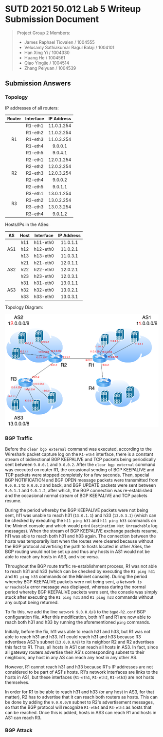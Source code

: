 # SUTD 2021 50.012 Lab 5 Writeup Submission Document

> Project Group 2 Members:
>
> - James Raphael Tiovalen / 1004555
> - Velusamy Sathiakumar Ragul Balaji / 1004101
> - Han Xing Yi / 1004330
> - Huang He / 1004561
> - Qiao Yingjie / 1004514
> - Zhang Peiyuan / 1004539

## Submission Answers

### Topology

IP addresses of all routers:

<table style="margin-left:auto;margin-right:auto;">
<thead>
<tr>
<th align="center">Router</th>
<th align="center">Interface</th>
<th align="center">IP Address</th>
</tr>
</thead>
<tbody>
<tr>
<td align="center" rowspan="5">R1</td>
<td align="center">R1-eth1</td>
<td align="center">11.0.1.254</td>
</tr>
<tr>
<td align="center">R1-eth2</td>
<td align="center">11.0.2.254</td>
</tr>
<tr>
<td align="center">R1-eth3</td>
<td align="center">11.0.3.254</td>
</tr>
<tr>
<td align="center">R1-eth4</td>
<td align="center">9.0.0.1</td>
</tr>
<tr>
<td align="center">R1-eth5</td>
<td align="center">9.0.4.1</td>
</tr>
<tr>
<td align="center" rowspan="5">R2</td>
<td align="center">R2-eth1</td>
<td align="center">12.0.1.254</td>
</tr>
<tr>
<td align="center">R2-eth2</td>
<td align="center">12.0.2.254</td>
</tr>
<tr>
<td align="center">R2-eth3</td>
<td align="center">12.0.3.254</td>
</tr>
<tr>
<td align="center">R2-eth4</td>
<td align="center">9.0.0.2</td>
</tr>
<tr>
<td align="center">R2-eth5</td>
<td align="center">9.0.1.1</td>
</tr>
<tr>
<td align="center" rowspan="5">R3</td>
<td align="center">R3-eth1</td>
<td align="center">13.0.1.254</td>
</tr>
<tr>
<td align="center">R3-eth2</td>
<td align="center">13.0.2.254</td>
</tr>
<tr>
<td align="center">R3-eth3</td>
<td align="center">13.0.3.254</td>
</tr>
<tr>
<td align="center">R3-eth4</td>
<td align="center">9.0.1.2</td>
</tr>
</tbody>
</table>

Hosts/IPs in the ASes:

<table style="margin-left:auto;margin-right:auto;">
<thead>
<tr>
<th align="center">AS</th>
<th align="center">Host</th>
<th align="center">Interface</th>
<th align="center">IP Address</th>
</tr>
</thead>
<tbody>
<tr>
<td align="center" rowspan="3">AS1</td>
<td align="center">h11</td>
<td align="center">h11-eth0</td>
<td align="center">11.0.1.1</td>
</tr>
<tr>
<td align="center">h12</td>
<td align="center">h12-eth0</td>
<td align="center">11.0.2.1</td>
</tr>
<tr>
<td align="center">h13</td>
<td align="center">h13-eth0</td>
<td align="center">11.0.3.1</td>
</tr>
<tr>
<td align="center" rowspan="3">AS2</td>
<td align="center">h21</td>
<td align="center">h21-eth0</td>
<td align="center">12.0.1.1</td>
</tr>
<tr>
<td align="center">h22</td>
<td align="center">h22-eth0</td>
<td align="center">12.0.2.1</td>
</tr>
<tr>
<td align="center">h23</td>
<td align="center">h23-eth0</td>
<td align="center">12.0.3.1</td>
</tr>
<tr>
<td align="center" rowspan="3">AS3</td>
<td align="center">h31</td>
<td align="center">h31-eth0</td>
<td align="center">13.0.1.1</td>
</tr>
<tr>
<td align="center">h32</td>
<td align="center">h32-eth0</td>
<td align="center">13.0.2.1</td>
</tr>
<tr>
<td align="center">h33</td>
<td align="center">h33-eth0</td>
<td align="center">13.0.3.1</td>
</tr>
</tbody>
</table>

Topology Diagram:

![Topology Diagram](./assets/topology.png)

### BGP Traffic

Before the `clear bgp external` command was executed, according to the Wireshark packet capture log on the `R1-eth4` interface, there is a constant stream of bidirectional BGP KEEPALIVE and TCP packets being periodically sent between `9.0.0.1` and `9.0.0.2`. After the `clear bgp external` command was executed on router R1, the occasional sending of BGP KEEPALIVE and TCP packets were stopped completely for a few seconds. Then, special BGP NOTIFICATION and BGP OPEN message packets were transmitted from `9.0.0.1` to `9.0.0.2` and back, and BGP UPDATE packets were sent between `9.0.1.1` and `9.0.1.2`, after which, the BGP connection was re-established and the occasional normal stream of BGP KEEPALIVE and TCP packets resume.

During the period whereby the BGP KEEPALIVE packets were not being sent, h11 was unable to reach h31 (`13.0.1.1`) and h33 (`13.0.3.1`) (which can be checked by executing the `h11 ping h31` and `h11 ping h33` commands on the Mininet console and which would print `Destination Net Unreachable` log messages). When the stream of BGP KEEPALIVE exchange packets resume, h11 was able to reach both h31 and h33 again. The connection between the hosts was temporarily lost when the routes were cleared because without the BGP protocol advertising the path to hosts located in other ASes, the BGP routing would not be set up and thus any hosts in AS1 would not be able to reach any hosts in AS3, and vice versa.

Throughout the BGP route traffic re-establishment process, R1 was not able to reach h31 and h33 (which can be checked by executing the `R1 ping h31` and `R1 ping h33` commands on the Mininet console). During the period whereby BGP KEEPALIVE packets were not being sent, a `Network is unreachable` error message was displayed, whereas during the normal period whereby BGP KEEPALIVE packets were sent, the console was simply stuck after executing the `R1 ping h31` and `R1 ping h33` commands without any output being returned.

To fix this, we add the line `network 9.0.0.0/8` to the `bgpd-R2.conf` BGP configuration file. After this modification, both h11 and R1 are now able to reach both h31 and h33 by running the aforementioned `ping` commands.

Initially, before the fix, h11 was able to reach h31 and h33, but R1 was not able to reach h31 and h33. h11 could reach h31 and h33 because R3 advertises AS3's subnet (`13.0.0.0/8`) to its neighbor R2 and R2 advertises this fact to R1. Thus, all hosts in AS1 can reach all hosts in AS3. In fact, since all gateway routers advertise their AS's corresponding subnet to their neighbors, any host in any AS can reach any host in any other AS.

However, R1 cannot reach h31 and h33 because R1's IP addresses are not considered to be part of AS1's hosts. R1's network interfaces are links to the hosts in AS1, but these interfaces (`R1-eth1`, `R1-eth2`, `R1-eth3`) are not hosts themselves.

In order for R1 to be able to reach h31 and h33 (or any host in AS3, for that matter), R2 has to advertise that it can reach both routers as hosts. This can be done by adding the `9.0.0.0/8` subnet to R2's advertisement messages, so that the BGP protocol will recognize `R1-eth4` and `R3-eth4` as hosts that can be reached. Once this is added, hosts in AS3 can reach R1 and hosts in AS1 can reach R3.

### BGP Attack
